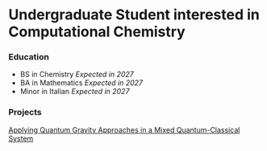 # Undergraduate Student interested in Computational Chemistry

### Education
- BS in Chemistry _Expected in 2027_
- BA in Mathematics _Expected in 2027_
- Minor in Italian _Expected in 2027_

### Projects
[Applying Quantum Gravity Approaches in a Mixed Quantum-Classical System](https://github.com/ralph-tyrell/healed-sc-sim)

